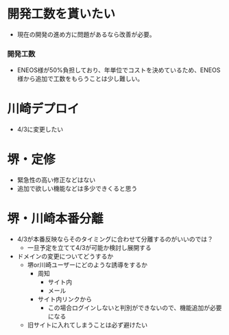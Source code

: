 # 開発工数を貰いたい
- 現在の開発の進め方に問題があるなら改善が必要。
### 開発工数
- ENEOS様が50%負担しており、年単位でコストを決めているため、ENEOS様から追加で工数をもらうことは少し難しい。


# 川崎デプロイ
- 4/3に変更したい

# 堺・定修
- 緊急性の高い修正などはない
- 追加で欲しい機能などは多少できくると思う

# 堺・川崎本番分離
- 4/3が本番反映ならそのタイミングに合わせて分離するのがいいのでは？
	- 一旦予定を立てて4/3が可能か検討し展開する
- ドメインの変更についてどうするか
	- 堺or川崎ユーザーにどのような誘導をするか
		- 周知
			- サイト内
			- メール
		- サイト内リンクから
			- この場合ログインしないと判別ができないので、機能追加が必要になる
	- 旧サイトに入れてしまうことは必ず避けたい
 






